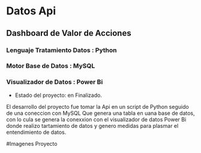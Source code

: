 <h1>Datos Api </h1>

<h2>Dashboard de Valor de Acciones</h2>

<h3>Lenguaje Tratamiento Datos : Python</h3>

<h3>Motor Base de Datos : MySQL</h3>

<h3>Visualizador  de Datos : Power Bi</h3>

- Estado del proyecto: en Finalizado.

<p>El desarrollo del proyecto fue tomar la Api en un script de Python seguido de una coneccion con MySQL
Que genera una tabla en uana base de datos, con lo cula se genera la conexxion con el visualizador de datos
Power Bi donde realizo tartamiento de datos y genero medidas para plasmar el entendimiento de datos.</p>

#Imagenes Proyecto 
